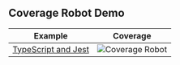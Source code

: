 ## Coverage Robot Demo
| Example                                          | Coverage                                                                                                                                                |
|--------------------------------------------------|---------------------------------------------------------------------------------------------------------------------------------------------------------|
| [TypeScript and Jest](examples/typescript-jest/) | ![Coverage Robot](https://api.coveragerobot.com/v1/graph/github/coverage-robot/demo/badge.svg?token=074035b4a5797b68699e3428c3713ff9db5caaba650c530bfa) |